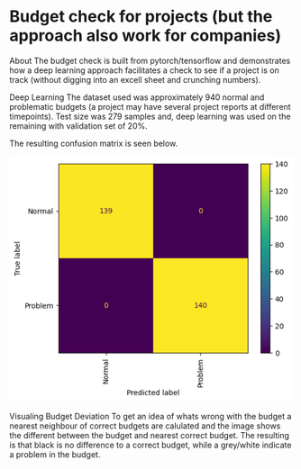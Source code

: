 # Budget check for projects (but the approach also work for companies)

About
The budget check is built from pytorch/tensorflow and demonstrates how a 
deep learning approach facilitates a check to see if a project is on track (without digging into an excell sheet and crunching numbers).


Deep Learning
The dataset used was approximately 940 normal and problematic budgets (a project may have several project reports at different timepoints). Test size was 279 samples and, deep learning was used on the remaining with validation set of 20%.

The resulting confusion matrix is seen below. 

![alt text](image.png)


Visualing Budget Deviation
To get an idea of whats wrong with the budget a nearest neighbour of correct budgets are calulated and the image shows the different between the budget and nearest correct budget. The resulting is that black is no difference to a correct budget, while a grey/white indicate a problem in the budget.



